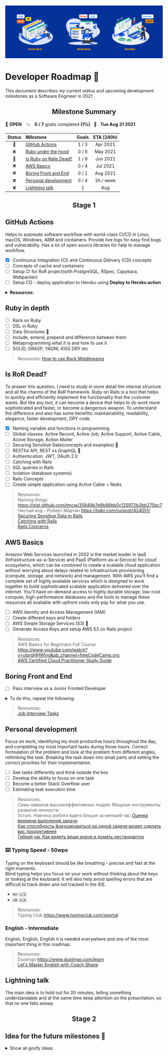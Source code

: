 <p align="center">
  <img src="header_image.jpg">
</p>

# Developer Roadmap 🧗

This document describes my current status and upcoming development milestones as a Software Engineer in 2021

<h2 align="center"><strong>Milestone Summary</strong></h2>

🚀 **OPEN** &nbsp;&nbsp; 📉 &nbsp;&nbsp;**0 / 7** goals completed **(1%)** &nbsp;&nbsp;📅 &nbsp;&nbsp;**Tue Aug 31 2021**

| Status | Milestone                                     | Goals |   ETA (240h)   |
| :----: | :-------------------------------------------- | :---: | :------------: |
|   🚧   | [GitHub Actions](#github-actions)             | 1 / 3 |   Apr 2021     |
|   ❌   | [Ruby under the hood](#ruby-in-depth)         | 0 / 6 |   May 2021     |
|   🚧   | [Is Ruby on Rails Dead?](#is-ror-dead)        | 1 / 9 |   Jun 2021     |
|   ❌   | [AWS Basics](#aws-basics)                     | 0 / 4 |   Jul 2021     |
|   ❌   | [Boring Front and End](#boring-front-and-end) | 0 / 1 |   Aug 2021     |
|   ❌   | [Personal development](#personal-development) | 0 / 4 |   2h / week    |
|   ❌   | [Lightning talk](#lightning_talk)             |   1   |      Aug       |

<h2 align="center"><strong>Stage 1</strong></h2>

## GitHub Actions

Helps to automate software workflow with world-class CI/CD in Linux, macOS, Windows, ARM and containers.
Provide live logs for easy find bugs and vulnerability. Has a lot of open source libraries for help to manage workflow.

- [x] Continuous Integration (CI) and Continuous Delivery (CD) concepts
- [ ] Concepts of cache and containers
- [ ] Setup CI for RoR project(with PostgreSQL, RSpec, Capybara, Webpacker)
- [ ] Setup CD - deploy application to Heroku using **Deploy to Heroku action**

<details>
<summary><b>Resources:</b></summary>
<br>

> [GitHub Action](https://docs.gitlab.com/ee/ci/introduction)  
> [Go Rails video](https://www.youtube.com/watch?v=gGUXydw22zw&ab_channel=GoRails)  
> [GitHub CI and CD to Firebase](https://www.youtube.com/watch?v=eB0nUzAI7M8&ab_channel=Fireship)  
> [Integration with Asana](https://github.com/marketplace/actions/asana-github-actions)  
> [Deploy to Heroku](https://github.com/marketplace/actions/deploy-to-heroku)  

</details>

## Ruby in depth

- [ ] Rack on Ruby
- [ ] DSL in Ruby
- [ ] Data Structures 💖
- [ ] Include, extend, prepend and difference between them
- [ ] Metaprogramming what it is and how to use it
- [ ] SOLID, GRASP, YAGNI, KISS DRY etc

> Resources:
> [How to use Rack Middlewares](https://guides.rubyonrails.org/rails_on_rack.html)

## Is RoR Dead?

To answer this question, I need to study in more detail the internal structure and all the charms of the RoR framework. Ruby on Rails is a tool that helps to quickly and efficiently implement the functionality that the customer wants. But like any tool, it can become a device that helps to do work more sophisticated and faster, or become a dangerous weapon. To understand the difference and also has some benefits: maintainability, readability, elegance, faster development, DRY code.

- [x] Naming variable and functions in programming
- [ ] Global classes: Active Record, Active Job, Active Support, Active Cable, Active Storage, Action Mailer
- [ ] Securing Sensitive Data(concepts and examples) 💖
- [ ] RESTful API, REST vs GraphQL 💖
- [ ] Authentication: JWT, OAuth 2.0
- [ ] Catching with Rails
- [ ] SQL queries in Rails
- [ ] Isolation (database systems)
- [ ] Rails Concepts
- [ ] Create simple application using Active Cable + Redis

> Resources:  
> Naming things <https://gist.github.com/tmcw/35849b7e9b86bb0c125972b2bb275bc7>  
> Чиcтый код - Роберт Мартин <https://habr.com/ru/post/424051/>  
> [Securing Sensitive Data in Rails](https://ankane.org/sensitive-data-rails)  
> [Catching with Rails](http://rusrails.ru/caching-with-rails-an-overview)  
> [Rails Concerns](https://blog.appsignal.com/2020/09/16/rails-concers-to-concern-or-not-to-concern.html)

## AWS Basics

Amazon Web Services launched in 2002 is the market leader in IaaS (Infrastructure-as-a-Service) and PaaS (Platform-as-a-Service) for cloud ecosystems, which can be combined to create a scalable cloud application without worrying about delays related to infrastructure provisioning (compute, storage, and network) and management.
With AWS you'll find a complete set of highly available services which is designed to work together to build sophisticated scalable application delivered over the internet.
You'll have on-demand access to highly durable storage, low-cost compute, high-performance databases and the tools to manage these resources all available with upfront costs only pay for what you use.

- [ ] AWS Identity and Access Management (IAM)
- [ ] Create different keys and folders
- [ ] AWS Simple Storage Services (S3) 💖
- [ ] Generate Access Keys and setup AWS S3 on Rails project

> Resources:  
> AWS Basics for Beginners Full Course <https://www.youtube.com/watch?v=ulprqHHWlng&ab_channel=freeCodeCamp.org>  
> [AWS Certified Cloud Practitioner Study Guide](https://www.ebooks.com/en-ua/book/209700948/aws-certified-cloud-practitioner-study-guide/ben-piper/)

## Boring Front and End

- [ ] Pass interview as a Junior Fronted Developer

<details>
<summary>To do this, repeat the following:</summary>
<br>

- WebSocket, HTTP, HTTPs, ftp, ssh
- Currying and Composition
- Promises, Async/Await, XMLHttpRequest, Yeld Function
- Closures(local, global, block) and Scopes
- Rest operator, Spread operator
- React lifecycle methods
- Error objects in JS
- 3 different types of inheritance
- bind, apply, call
- CORS

</details>

> Resources:  
> [Job Interview Tasks](https://github.com/Synkevych/job_interview_tasks)

## Personal development

Focus on work, identifying my most productive hours throughout the day, and completing my most important tasks during those hours. Correct formulation of the problem and look at the problem from different angles, rethinking the task. Breaking the task down into small parts and setting the correct priorities for their implementation.

- [ ] See tasks differently and think outside the box
- [ ] Develop the ability to focus on one task
- [ ] Become a better Stack Overflow user
- [ ] Estimating task execution time

> Resources:  
> Семь навыков высокоэффективных людей: Мощные инструменты развития личности  
> Scrum. Навчись робити вдвічі більше за менший час
> [Оценка времени выполения задачи](https://habr.com/ru/post/52472/)  
> [Как способность фокусироваться на одной задаче может сделать вас продуктивнее](https://hype.tech/@id1728/kak-sposobnost-fokusirovatsya-na-odnoy-zadache-mozhet-sdelat-vas-produktivnee-8xk9i1zx)  
> [Гибкий ум. Как видеть вещи иначе и думать нестандартно](https://www.yakaboo.ua/gibkij-um-kak-videt-veschi-inache-i-dumat-nestandartno.html)

### ⌨️ Typing Speed - 50wps

Typing on the keyboard should be like breathing - precise and fast at the right moments.  
Blind typing helps you focus on your work without thinking about the keys or looking at the keyboard. It will also help avoid spelling errors that are difficult to track down and not tracked in the IDE.

- en 🇺🇸
- uk 🇺🇦

> Resources:  
> Typing Club <https://www.typingclub.com/sportal>

### English - Intermidiate

English, English, English it is needed everywhere and one of the most important thing in this roadmap.

> Resources:  
> Duolingo <https://www.duolingo.com/learn>  
> [Let's Master English with Coach Shane](.)

## Lightning talk

The main idea is to hold out for 20 minutes, telling something understandable and at the same time keep attention on the presentation, so that no one falls asleep

<h2 align="center"><strong>Stage 2</strong></h2>

## Idea for the future milestones 🌱

<details>
<summary>Show all goofy ideas</summary>
<br>

## Back-end 👨‍💻

- Web Serves: Nginx, Apache 💖
- Docker and containerization strategy
- Message Brokers: RabbitMQ, Apache Kafka
- Search Engines: ElasticSearch, Solr, Sphinx
- GOF Design Patterns, Architectural Patterns, Different Testing techniques 💖

## DevOps 🧑‍🔧

- OSI Model. TCP/IP/UDP Common ports 💖
- Knowledge about different file systems 💖
- Setting up a Reverse Proxy (Ngnix, ...)
- Setting up caching Server (Squid, Nginx, ...)
- Setting up a load balancer (HAProxy, Nginx, ...)
- Setting up a firewall
- TLS, STARTTLS, SSL, HTTPS, SCP, SSH, SFTP
- Postmortem analysis when something bad happens

## Golang 🇬.🇴

Created by Google in 2009 Go programming language do what Google does: performant web applications at scale.
Go is the most powerful, performant, and scalable programming language today for creating web application, web API's, microservices and other distributed services.

> Resources:  
> Udemy course: <https://www.udemy.com/course/go-programming-language/>
> Golang web dev <https://github.com/GoesToEleven/golang-web-dev>

## Angular 🅰️

The modern web developer's platform. Angular, supported by Google, is an open-source software engineering platform used for building user interfaces (front-end). 

> Resources: https://angular.io/  

</details>
